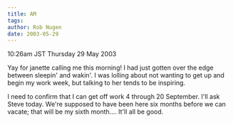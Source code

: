 ```yaml
---
title: AM
tags: 
author: Rob Nugen
date: 2003-05-29
---
```


<p class=date>10:26am JST Thursday 29 May 2003</p>

<p>Yay for janette calling me this morning!  I had just gotten over
the edge between sleepin' and wakin'.  I was lolling about not wanting
to get up and begin my work week, but talking to her tends to be
inspiring.</p>

<p>I need to confirm that I can get off work 4 through 20 September.
I'll ask Steve today.  We're supposed to have been here six months
before we can vacate; that will be my sixth month....  It'll all be
good.</p>

